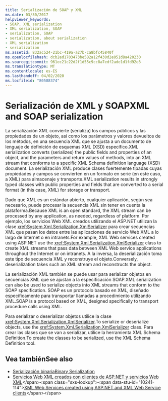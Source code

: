 ```yaml
---
title: Serialización de SOAP y XML
ms.date: 03/30/2017
helpviewer_keywords:
- SOAP, XML serialization
- XML serialization, SOAP
- serialization, SOAP
- serialization, about serialization
- XML serialization
- serialization
ms.assetid: 832ac524-21bc-419a-a27b-ca8bfc45840f
ms.openlocfilehash: dcb2ed1703473be582a12f430d2e051d8a420230
ms.sourcegitcommit: 961ec21c22d2f1d55c9cc8a7edf2ade1d1fd92e3
ms.translationtype: MT
ms.contentlocale: es-ES
ms.lasthandoff: 04/02/2020
ms.locfileid: "80588374"
---
```

# <a name="xml-and-soap-serialization"></a><span data-ttu-id="10241-102">Serialización de XML y SOAP</span><span class="sxs-lookup"><span data-stu-id="10241-102">XML and SOAP serialization</span></span>

<span data-ttu-id="10241-103">La serialización XML convierte (serializa) los campos públicos y las propiedades de un objeto, así como los parámetros y valores devueltos de los métodos, en una secuencia XML que se ajusta a un documento de lenguaje de definición de esquemas XML (XSD) específico.</span><span class="sxs-lookup"><span data-stu-id="10241-103">XML serialization converts (serializes) the public fields and properties of an object, and the parameters and return values of methods, into an XML stream that conforms to a specific XML Schema definition language (XSD) document.</span></span> <span data-ttu-id="10241-104">La serialización XML produce clases fuertemente tipadas cuyas propiedades y campos se convierten en un formato en serie (en este caso, a XML) para almacenaje y transporte.</span><span class="sxs-lookup"><span data-stu-id="10241-104">XML serialization results in strongly typed classes with public properties and fields that are converted to a serial format (in this case, XML) for storage or transport.</span></span>

<span data-ttu-id="10241-105">Dado que XML es un estándar abierto, cualquier aplicación, según sea necesario, puede procesar la secuencia XML sin tener en cuenta la plataforma.</span><span class="sxs-lookup"><span data-stu-id="10241-105">Because XML is an open standard, the XML stream can be processed by any application, as needed, regardless of platform.</span></span> <span data-ttu-id="10241-106">Por ejemplo, los servicios Web XML creados utilizando el ASP.NET utilizan la clase <xref:System.Xml.Serialization.XmlSerializer> para crear secuencias XML que pasan los datos entre las aplicaciones de servicio Web XML a lo largo de Internet o en intranets.</span><span class="sxs-lookup"><span data-stu-id="10241-106">For example, XML Web services created using ASP.NET use the <xref:System.Xml.Serialization.XmlSerializer> class to create XML streams that pass data between XML Web service applications throughout the Internet or on intranets.</span></span> <span data-ttu-id="10241-107">A la inversa, la deserialización toma este tipo de secuencia XML y reconstruye el objeto.</span><span class="sxs-lookup"><span data-stu-id="10241-107">Conversely, deserialization takes such an XML stream and reconstructs the object.</span></span>

<span data-ttu-id="10241-108">La serialización XML también se puede usar para serializar objetos en secuencias XML que se ajustan a la especificación SOAP.</span><span class="sxs-lookup"><span data-stu-id="10241-108">XML serialization can also be used to serialize objects into XML streams that conform to the SOAP specification.</span></span> <span data-ttu-id="10241-109">SOAP es un protocolo basado en XML, diseñado específicamente para transportar llamadas a procedimiento utilizando XML.</span><span class="sxs-lookup"><span data-stu-id="10241-109">SOAP is a protocol based on XML, designed specifically to transport procedure calls using XML.</span></span>

<span data-ttu-id="10241-110">Para serializar o deserializar objetos utilice la clase <xref:System.Xml.Serialization.XmlSerializer>.</span><span class="sxs-lookup"><span data-stu-id="10241-110">To serialize or deserialize objects, use the <xref:System.Xml.Serialization.XmlSerializer> class.</span></span> <span data-ttu-id="10241-111">Para crear las clases que se van a serializar, utilice la herramienta XML Schema Definition.</span><span class="sxs-lookup"><span data-stu-id="10241-111">To create the classes to be serialized, use the XML Schema Definition tool.</span></span>

## <a name="see-also"></a><span data-ttu-id="10241-112">Vea también</span><span class="sxs-lookup"><span data-stu-id="10241-112">See also</span></span>

- [<span data-ttu-id="10241-113">Serialización binaria</span><span class="sxs-lookup"><span data-stu-id="10241-113">Binary Serialization</span></span>](binary-serialization.md)
- <span data-ttu-id="10241-114">[Servicios Web XML creados con clientes de ASP.NET y servicios Web XML](https://docs.microsoft.com/previous-versions/dotnet/netframework-4.0/7bkzywba(v=vs.100))</span><span class="sxs-lookup"><span data-stu-id="10241-114">[XML Web Services created using ASP.NET and XML Web Service clients](https://docs.microsoft.com/previous-versions/dotnet/netframework-4.0/7bkzywba(v=vs.100))</span></span>

